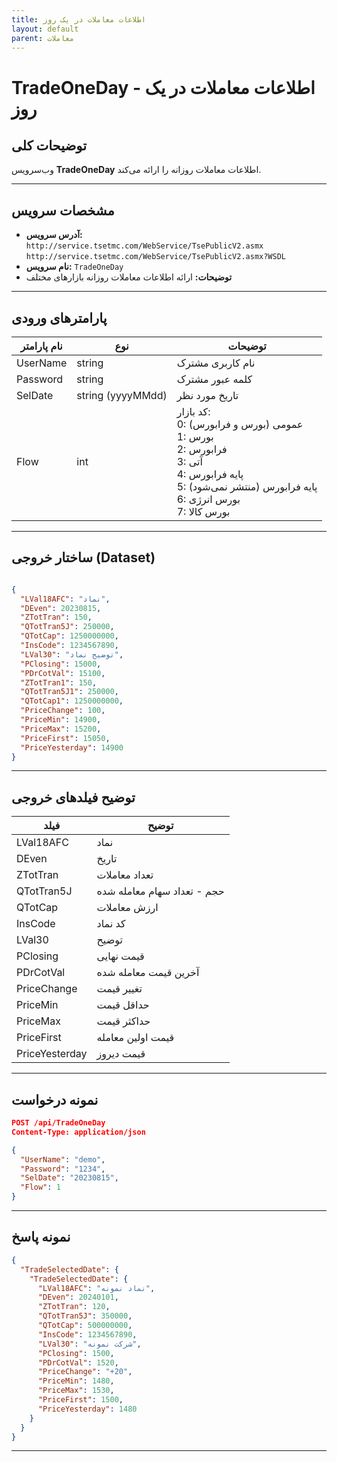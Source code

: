 ```yaml
---
title: اطلاعات معاملات در یک روز
layout: default
parent: معاملات
---
```


# TradeOneDay - اطلاعات معاملات در یک روز

## توضیحات کلی
وب‌سرویس **TradeOneDay** اطلاعات معاملات روزانه را ارائه می‌کند.

---

## مشخصات سرویس
- **آدرس سرویس:**  
  `http://service.tsetmc.com/WebService/TsePublicV2.asmx`  
  `http://service.tsetmc.com/WebService/TsePublicV2.asmx?WSDL`
- **نام سرویس:** `TradeOneDay`
- **توضیحات:** ارائه اطلاعات معاملات روزانه بازارهای مختلف

---

## پارامترهای ورودی

| نام پارامتر | نوع | توضیحات |
|-------------|------|---------|
| UserName    | string | نام کاربری مشترک |
| Password    | string | کلمه عبور مشترک |
| SelDate     | string (yyyyMMdd) | تاریخ مورد نظر |
| Flow        | int | کد بازار: <br>0: عمومی (بورس و فرابورس) <br>1: بورس <br>2: فرابورس <br>3: آتی <br>4: پایه فرابورس <br>5: پایه فرابورس (منتشر نمی‌شود) <br>6: بورس انرژی <br>7: بورس کالا |

---

## ساختار خروجی (Dataset)

```json

{
  "LVal18AFC": "نماد",
  "DEven": 20230815,
  "ZTotTran": 150,
  "QTotTran5J": 250000,
  "QTotCap": 1250000000,
  "InsCode": 1234567890,
  "LVal30": "توضیح نماد",
  "PClosing": 15000,
  "PDrCotVal": 15100,
  "ZTotTran1": 150,
  "QTotTran5J1": 250000,
  "QTotCap1": 1250000000,
  "PriceChange": 100,
  "PriceMin": 14900,
  "PriceMax": 15200,
  "PriceFirst": 15050,
  "PriceYesterday": 14900
}

```

---

## توضیح فیلدهای خروجی

| فیلد | توضیح |
|------|-------|
| LVal18AFC | نماد |
| DEven | تاریخ |
| ZTotTran | تعداد معاملات |
| QTotTran5J | حجم - تعداد سهام معامله شده |
| QTotCap | ارزش معاملات |
| InsCode | کد نماد |
| LVal30 | توضیح |
| PClosing | قیمت نهایی |
| PDrCotVal | آخرین قیمت معامله شده |
| PriceChange | تغییر قیمت |
| PriceMin | حداقل قیمت |
| PriceMax | حداکثر قیمت |
| PriceFirst | قیمت اولین معامله |
| PriceYesterday | قیمت دیروز |

---

## نمونه درخواست 

```json
POST /api/TradeOneDay
Content-Type: application/json

{
  "UserName": "demo",
  "Password": "1234",
  "SelDate": "20230815",
  "Flow": 1
}
```

---

## نمونه پاسخ 

```json
{
  "TradeSelectedDate": {
    "TradeSelectedDate": {
      "LVal18AFC": "نماد نمونه",
      "DEven": 20240101,
      "ZTotTran": 120,
      "QTotTran5J": 350000,
      "QTotCap": 500000000,
      "InsCode": 1234567890,
      "LVal30": "شرکت نمونه",
      "PClosing": 1500,
      "PDrCotVal": 1520,
      "PriceChange": "+20",
      "PriceMin": 1480,
      "PriceMax": 1530,
      "PriceFirst": 1500,
      "PriceYesterday": 1480
    }
  }
}
```

---
